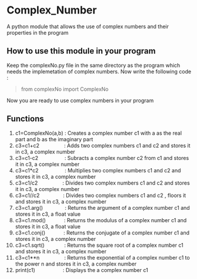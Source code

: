 # Complex_Number
A python module that allows the use of complex numbers and their properties in the program

## How to use this module in your program
Keep the complexNo.py file in the same directory as the program which needs the implemetation of complex numbers.
Now write the following code :
> from complexNo import ComplexNo

Now you are ready to use complex numbers in your program

## Functions
1. c1=ComplexNo(a,b) : Creates a complex number c1 with a as the real part and b as the imaginary part
2. c3=c1+c2          &emsp;&emsp; &emsp; &emsp;: Adds two complex numbers c1 and c2 and stores it in c3, a complex number
3. c3=c1-c2          &emsp; &emsp; &emsp; &emsp;: Subracts a complex number c2 from c1 and stores it in c3, a complex number
4. c3=c1*c2          &emsp; &emsp; &emsp; &emsp;: Multiplies two complex numbers c1 and c2 and stores it in c3, a complex number
5. c3=c1/c2           &emsp; &emsp;&emsp; &emsp;: Divides two complex numbers c1 and c2 and stores it in c3, a complex number
6. c3=c1//c2          &emsp;&emsp;&emsp; &emsp;: Divides two complex numbers c1 and c2 , floors it and stores it in c3, a complex number
7. c3=c1.arg()       &emsp;&emsp;&emsp;&emsp;: Returns the argument of a complex number c1 and stores it in c3, a float value
8. c3=c1.mod()        &emsp; &emsp;&emsp;: Returns the modulus of a complex number c1 and stores it in c3, a float value
9. c3=c1.conj()       &emsp;&emsp; &emsp;: Returns the conjugate of a complex number c1 and stores it in c3, a complex number
10. c3=c1.sqrt()      &emsp; &emsp; &emsp;: Returns the square root of a complex number c1 and stores it in c3, a complex number
11. c3=c1**n          &emsp; &emsp; &emsp;&emsp;: Returns the exponential of a complex number c1 to the power n and stores it in c3, a complex number
12. print(c1)         &emsp; &emsp; &emsp; &emsp; : Displays the a complex number c1 
